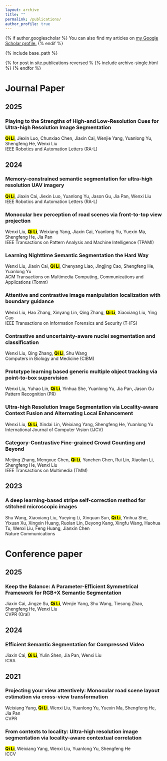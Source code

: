 ```yaml
---
layout: archive
title: ""
permalink: /publications/
author_profile: true
---
```


{% if author.googlescholar %}
  You can also find my articles on <u><a href="{{author.googlescholar}}">my Google Scholar profile</a>.</u>
{% endif %}

{% include base_path %}

{% for post in site.publications reversed %
  {% include archive-single.html %}
{% endfor %}

# Journal Paper
## 2025
### Playing to the Strengths of High-and Low-Resolution Cues for Ultra-high Resolution Image Segmentation
**<mark>Qi Li</mark>**, Jiexin Luo, Chunxiao Chen, Jiaxin Cai, Wenjie Yang, Yuanlong Yu, Shengfeng He, Wenxi Liu  
IEEE Robotics and Automation Letters (RA-L)
## 2024
### Memory-constrained semantic segmentation for ultra-high resolution UAV imagery
**<mark>Qi Li</mark>**, Jiaxin Cai, Jiexin Luo, Yuanlong Yu, Jason Gu, Jia Pan, Wenxi Liu  
IEEE Robotics and Automation Letters (RA-L)
### Monocular bev perception of road scenes via front-to-top view projection
Wenxi Liu, **<mark>Qi Li</mark>**, Weixiang Yang, Jiaxin Cai, Yuanlong Yu, Yuexin Ma, Shengfeng He, Jia Pan  
IEEE Transactions on Pattern Analysis and Machine Intelligence (TPAMI)
### Learning Nighttime Semantic Segmentation the Hard Way
Wenxi Liu, Jiaxin Cai, **<mark>Qi Li</mark>**, Chenyang Liao, Jingjing Cao, Shengfeng He, Yuanlong Yu  
ACM Transactions on Multimedia Computing, Communications and Applications (Tomm)
### Attentive and contrastive image manipulation localization with boundary guidance
Wenxi Liu, Hao Zhang, Xinyang Lin, Qing Zhang, **<mark>Qi Li</mark>**, Xiaoxiang Liu, Ying Cao  
IEEE Transactions on Information Forensics and Security (T-IFS)
### Contrastive and uncertainty-aware nuclei segmentation and classification
Wenxi Liu, Qing Zhang, **<mark>Qi Li</mark>**, Shu Wang  
Computers in Biology and Medicine (CIBM)
### Prototype learning based generic multiple object tracking via point-to-box supervision
Wenxi Liu, Yuhao Lin, **<mark>Qi Li</mark>**, Yinhua She, Yuanlong Yu, Jia Pan, Jason Gu  
Pattern Recognition (PR)
### Ultra-high Resolution Image Segmentation via Locality-aware Context Fusion and Alternating Local Enhancement
Wenxi Liu, **<mark>Qi Li</mark>**, Xindai Lin, Weixiang Yang, Shengfeng He, Yuanlong Yu  
International Journal of Computer Vision (IJCV)
### Category-Contrastive Fine-grained Crowd Counting and Beyond
Meijing Zhang, Mengxue Chen, **<mark>Qi Li</mark>**, Yanchen Chen, Rui Lin, Xiaolian Li, Shengfeng He, Wenxi Liu  
IEEE Transactions on Multimedia (TMM)
## 2023
### A deep learning-based stripe self-correction method for stitched microscopic images
Shu Wang, Xiaoxiang Liu, Yueying Li, Xinquan Sun, **<mark>Qi Li</mark>**, Yinhua She, Yixuan Xu, Xingxin Huang, Ruolan Lin, Deyong Kang, Xingfu Wang, Haohua Tu, Wenxi Liu, Feng Huang, Jianxin Chen  
Nature Communications

# Conference paper
## 2025
### Keep the Balance: A Parameter-Efficient Symmetrical Framework for RGB+X Semantic Segmentation
Jiaxin Cai, Jingze Su, **<mark>Qi Li</mark>**, Wenjie Yang, Shu Wang, Tiesong Zhao, Shengfeng He, Wenxi Liu  
CVPR (Oral)
## 2024
### Efficient Semantic Segmentation for Compressed Video
Jiaxin Cai, **<mark>Qi Li</mark>**, Yulin Shen, Jia Pan, Wenxi Liu  
ICRA
## 2021
### Projecting your view attentively: Monocular road scene layout estimation via cross-view transformation
Weixiang Yang, **<mark>Qi Li</mark>**, Wenxi Liu, Yuanlong Yu, Yuexin Ma, Shengfeng He, Jia Pan  
CVPR 
### From contexts to locality: Ultra-high resolution image segmentation via locality-aware contextual correlation
**<mark>Qi Li</mark>**, Weixiang Yang, Wenxi Liu, Yuanlong Yu, Shengfeng He  
ICCV

